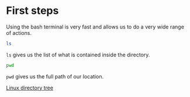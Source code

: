 # First steps

Using the bash terminal is very fast and allows us to do a very wide range of actions.

```bash
ls
```

`ls` gives us the list of what is contained inside the directory.

```bash
pwd
```

`pwd` gives us the full path of our location.

[Linux directory tree](linux_directory_tree)
